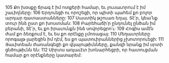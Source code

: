 105 Քո խօսքը ճրագ է իմ ոտքերի համար,
եւ լուսաւորում է իմ շաւիղները:
106 Երդուեցի ու որոշեցի,
որ պիտի պահեմ քո բոլոր արդար դատաստանները:
107 Սաստիկ թշուառ եղայ.
Տէ՛ր, կեա՛նք տուր ինձ ըստ քո խոստման:
108 Բարեհաճի՛ր ընդունել ընծան իմ բերանի, Տէ՛ր,
եւ քո իրաւունքն ինձ սովորեցրո՛ւ:
109 Հոգիս ամէն ժամ քո ձեռքում է,
եւ ես քո օրէնքը չմոռացայ:
110 Մեղաւորները որոգայթ լարեցին իմ դէմ,
ես քո պատուիրաններից չխոտորուեցի:
111 Յաւիտեան ժառանգեցի քո վկայութիւնները,
քանզի նրանք իմ սրտի ցնծութիւնն են:
112 Սիրտս առյաւէտ խոնարհեցրի,
որ հատուցման համար քո օրէնքները կատարեմ:
